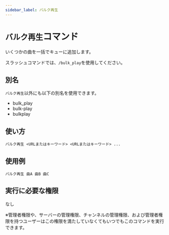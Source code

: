 ```yaml
---
sidebar_label: バルク再生
---
```

# `バルク再生`コマンド
いくつかの曲を一括でキューに追加します。

スラッシュコマンドでは、`/bulk_play`を使用してください。

## 別名
`バルク再生`以外にも以下の別名を使用できます。

- bulk_play
- bulk-play
- bulkplay

## 使い方
```
バルク再生 <URLまたはキーワード> <URLまたはキーワード> ...
```

## 使用例
```
バルク再生 曲A 曲B 曲C
```


## 実行に必要な権限
なし

※管理者権限や、サーバーの管理権限、チャンネルの管理権限、および管理者権限を持つユーザーはこの権限を満たしていなくてもいつでもこのコマンドを実行できます。

